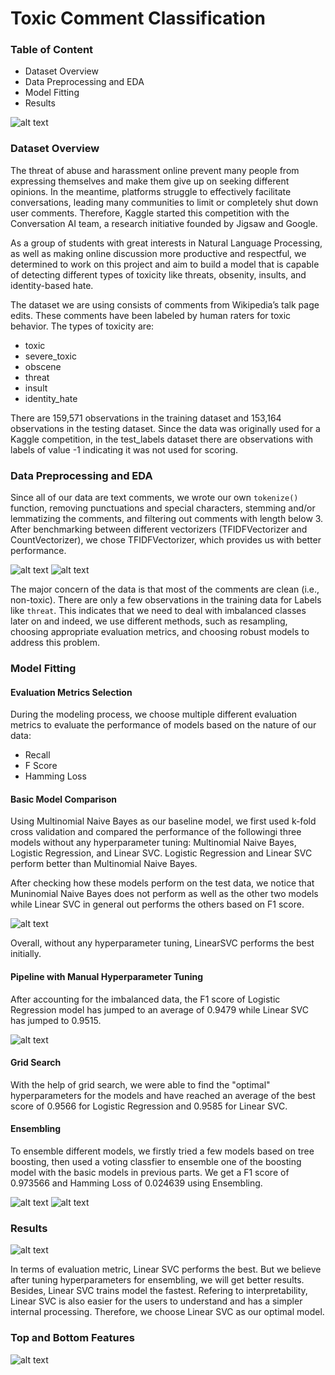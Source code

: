 # Toxic Comment Classification

### Table of Content
- Dataset Overview
- Data Preprocessing and EDA
- Model Fitting 
- Results

![alt text](https://github.com/YoshitaB/Toxic-Comment-Classifier/blob/main/image/Power-In-Positivity.jpg)

### Dataset Overview
The threat of abuse and harassment online prevent many people from expressing themselves and make them give up on seeking different opinions. In the meantime, platforms struggle to effectively facilitate conversations, leading many communities to limit or completely shut down user comments. Therefore, Kaggle started this competition with the Conversation AI team, a research initiative founded by Jigsaw and Google.

As a group of students with great interests in Natural Language Processing, as well as making online discussion more productive and respectful, we determined to work on this project and aim to build a model that is capable of detecting different types of toxicity like threats, obsenity, insults, and identity-based hate. 

The dataset we are using consists of comments from Wikipedia’s talk page edits. These comments have been labeled by human raters for toxic behavior. The types of toxicity are:
- toxic
- severe_toxic
- obscene
- threat
- insult
- identity_hate

There are 159,571 observations in the training dataset and 153,164 observations in the testing dataset. Since the data was originally used for a Kaggle competition, in the test_labels dataset there are observations with labels of value -1 indicating it was not used for scoring.

### Data Preprocessing and EDA

Since all of our data are text comments, we wrote our own `tokenize()` function, removing punctuations and special characters, stemming and/or lemmatizing the comments, and filtering out comments with length below 3. After benchmarking between different vectorizers (TFIDFVectorizer and CountVectorizer), we chose TFIDFVectorizer, which provides us with better performance.

![alt text](https://user-images.githubusercontent.com/40482785/49547039-90079900-f896-11e8-8e99-f83e327757ac.png) ![alt text](https://github.com/dunnus/Toxic-Comments-Classification/blob/main/image/label_frequency.png)

The major concern of the data is that most of the comments are clean (i.e., non-toxic). There are only a few observations in the training data for Labels like `threat`. This indicates that we need to deal with imbalanced classes later on and indeed, we use different methods, such as resampling, choosing appropriate evaluation metrics, and choosing robust models to address this problem.



### Model Fitting

#### Evaluation Metrics Selection
During the modeling process, we choose multiple different evaluation metrics to evaluate the performance of models based on the nature of our data:

- Recall
- F Score
- Hamming Loss

#### Basic Model Comparison
Using Multinomial Naive Bayes as our baseline model, we first used k-fold cross validation and compared the performance of the followingi three models without any hyperparameter tuning: Multinomial Naive Bayes, Logistic Regression, and Linear SVC. Logistic Regression and Linear SVC perform better than Multinomial Naive Bayes.

After checking how these models perform on the test data, we notice that Muninomial Naive Bayes does not perform as well as the other two models while Linear SVC in general out performs the others based on F1 score. 

![alt text](https://github.com/dunnus/Toxic-Comments-Classification/blob/main/image/model_comp1.png) 

Overall, without any hyperparameter tuning, LinearSVC performs the best initially.

#### Pipeline with Manual Hyperparameter Tuning
After accounting for the imbalanced data, the F1 score of Logistic Regression model has jumped to an average of 0.9479 while Linear SVC has jumped to 0.9515.

![alt text](https://github.com/dunnus/Toxic-Comments-Classification/blob/main/image/Pipeline_comp.png) 

#### Grid Search

With the help of grid search, we were able to find the "optimal" hyperparameters for the models and have reached an average of the best score of 0.9566 for Logistic Regression and 0.9585 for Linear SVC.


#### Ensembling
To ensemble different models, we firstly tried a few models based on tree boosting, then used a voting classfier to ensemble one of the boosting model with the basic models in previous parts. We get a F1 score of 0.973566 and Hamming Loss of 0.024639 using Ensembling.

![alt text](https://github.com/dunnus/Toxic-Comments-Classification/blob/main/image/hyperparameter_comp.png) 
![alt text](https://github.com/dunnus/Toxic-Comments-Classification/blob/main/image/ensemble_comp.png) 


### Results
![alt text](https://github.com/dunnus/Toxic-Comments-Classification/blob/main/image/Optimal_model.png)

In terms of evaluation metric, Linear SVC performs the best. But we believe after tuning hyperparameters for ensembling, we will get better results. Besides, Linear SVC trains model the fastest. Refering to interpretability, Linear SVC is also easier for the users to understand and has a simpler internal processing.
Therefore, we choose Linear SVC as our optimal model.

### Top and Bottom Features
![alt text](https://github.com/dunnus/Toxic-Comments-Classification/blob/main/image/topbottomwords.png)


